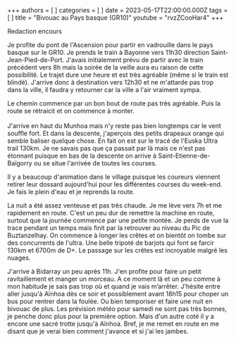 +++
authors = [ ]
categories = [ ]
date = 2023-05-17T22:00:00.000Z
tags = [ ]
title = "Bivouac au Pays basque (GR10)"
youtube = "rvzZCooHar4"
+++

Redaction encours

Je profite du pont de l'Ascension pour partir en vadrouille dans le pays basque sur le GR10. Je prends le train à Bayonne vers 11h30 direction Saint-Jean-Pied-de-Port. J'avais initialement prévu de partir avec le train précédent vers 8h mais la soirée de la veille aura eu raison de cette possibilité. Le trajet dure une heure et est très agréable (même si le train est blindé). J'arrive donc à destination vers 12h30 et ne m'attarde pas trop dans la ville, il faudra y retourner car la ville a l'air vraiment sympa.

Le chemin commence par un bon bout de route pas très agréable. Puis la route se rétraicit et on commence à monter.\
\
J'arrive en haut du Munhoa mais n'y reste pas bien longtemps car le vent souffle fort. Et dans la descente, j'aperçois des petits drapeaux orange qui semble baliser quelque chose. En fait on est sur le tracé de l'Euska Ultra trail 130km. Je ne savais pas que ça passait par là mais ce n'est pas étonnant puisque en bas de la descente on arrive à Saint-Etienne-de-Baïgorry ou se situe l'arrivée de toutes les courses.

Il y a beaucoup d'animation dans le village puisque les coureurs viennent retirer leur dossard aujourd'hui pour les différentes courses du week-end. Je fais le plein d'eau et je reprends la route.

La nuit a été assez venteuse et pas très chaude. Je me lève vers 7h et me rapidement en route. C'est un peu dur de remettre la machine en route, surtout que la journée commence par une petite montée. Je perds de vue la trace pendant un temps mais finit par la retrouver au niveau du Pic de Buztanzelhay. On commence à longer les crêtes et on bientôt on tombe sur des concurrents de l'ultra. Une belle tripoté de barjots qui font se farcir 130km et 6700m de D+. Le passage sur les crêtes est incroyable malgré les nuages.

J'arrive à Bidarray un peu après 11h. J'en profite pour faire un petit ravitaillement et manger un morceau. A ce moment là et un peu comme à mon habitude je sais pas trop où et quand je vais m’arrêter. J'hésite entre aller jusqu'à Aïnhoa dès ce soir et possiblement avant 18h15 pour choper un bus pour rentrer dans la foulée. Ou bien temporiser et faire une nuit en bivouac de plus. Les prévision météo pour samedi ne sont pas très bonnes, je penche donc plus pour la première option. Mais d'un autre coté il y a encore une sacré trotte jusqu'à Aïnhoa. Bref, je me remet en route en me disant que je verai bien comment j'avance et si j'ai les jambes.
